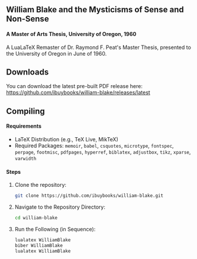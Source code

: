 ## William Blake and the Mysticisms of Sense and Non-Sense

#### A Master of Arts Thesis, University of Oregon, 1960

A LuaLaTeX Remaster of Dr. Raymond F. Peat's Master Thesis, presented to the University of Oregon in June of 1960.

## Downloads

You can download the latest pre-built PDF release here: https://github.com/ibuybooks/william-blake/releases/latest

## Compiling
#### Requirements
- LaTeX Distribution (e.g., TeX Live, MikTeX)
- Required Packages: `memoir`, `babel`, `csquotes`, `microtype`, `fontspec`, `perpage`, `footmisc`, `pdfpages`, `hyperref`, `biblatex`, `adjustbox`, `tikz`, `xparse`, `varwidth`

#### Steps
1. Clone the repository:
   ```bash
   git clone https://github.com/ibuybooks/william-blake.git
   ```
2. Navigate to the Repository Directory:
   ```bash
   cd william-blake
   ```
4. Run the Following (in Sequence):
   ```bash
   lualatex WilliamBlake
   biber WilliamBlake
   lualatex WilliamBlake
   ```


